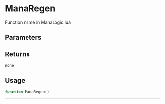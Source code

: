 # ManaRegen
Function name in ManaLogic.lua
## Parameters

## Returns
`none`
## Usage
```lua
function ManaRegen()
```
---
